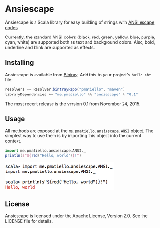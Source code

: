 # Ansiescape

Ansiescape is a Scala library for easy building of strings with
[ANSI escape codes](https://en.wikipedia.org/wiki/ANSI_escape_code).

Currently, the standard ANSI colors (black, red, green, yellow, blue, purple, cyan, white) are supported both as
text and background colors. Also, bold, underline and blink are supported as effects.

## Installing

Ansiescape is available from [Bintray](https://bintray.com). Add this to your project's `build.sbt` file:

```scala
resolvers += Resolver.bintrayRepo("pmatiello", "maven")
libraryDependencies += "me.pmatiello" %% "ansiescape" % "0.1"
```

The most recent release is the version 0.1 from November 24, 2015.

## Usage

All methods are exposed at the `me.pmatiello.ansiescape.ANSI` object. The simplest way to use them is by importing
this object into the current context.

```scala
import me.pmatiello.ansiescape.ANSI._
println(s"${red("Hello, world")}!")
```

![Screenshot for the example](misc/screenshot-example.png)

## License

Ansiescape is licensed under the Apache License, Version 2.0. See the LICENSE file for details.
